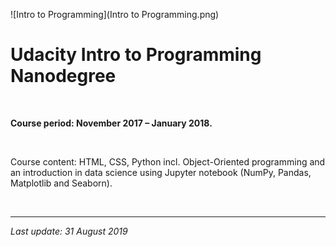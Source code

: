![Intro to Programming](Intro to Programming.png)

# Udacity Intro to Programming Nanodegree

<br>

**Course period: November 2017 – January 2018.**

<br>

Course content: HTML, CSS, Python incl. Object-Oriented programming and an introduction in data science using Jupyter notebook (NumPy, Pandas, Matplotlib and Seaborn).

<br>

------

*Last update: 31 August 2019*

